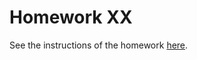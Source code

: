 # Homework XX
See the instructions of the homework [here](https://docs.google.com/document/d/1j_bWVmfNxtiO8P8JYrRN5ZMaixxkTIeBN6CEEVEYLi0/preview).
